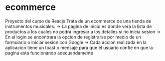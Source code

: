 # ecommerce
Proyecto del curso de Reacjs
Trata de un ecommerce de una tienda de instrumentos musicales.
-> La pagina de inicio es donde vera la lista de productos a los cuales no podra ingresar a los detalles si no inicia sesion
-> En el login se encontrara la opcion de registrarse por medio de un formulario o iniciar sesion con Google
-> Cada accion realizada en la aplicacion tiene un toast o mensaje para que el usuario confie en que la pagina esta funcionando adecuandamente
